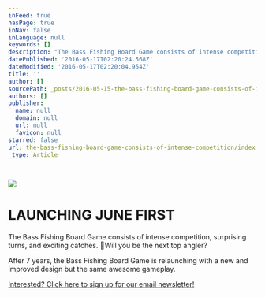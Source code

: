 ```yaml
---
inFeed: true
hasPage: true
inNav: false
inLanguage: null
keywords: []
description: "The Bass Fishing Board Game consists of intense competition, surprising turns, and exciting catches. \x03Will you be the next top angler?"
datePublished: '2016-05-17T02:20:24.568Z'
dateModified: '2016-05-17T02:20:04.954Z'
title: ''
author: []
sourcePath: _posts/2016-05-15-the-bass-fishing-board-game-consists-of-intense-competition.md
authors: []
publisher:
  name: null
  domain: null
  url: null
  favicon: null
starred: false
url: the-bass-fishing-board-game-consists-of-intense-competition/index.html
_type: Article

---
```

![](https://the-grid-user-content.s3-us-west-2.amazonaws.com/8ec076a8-07b9-49c6-8dfe-c3cda4a8f4b2.jpg)

# LAUNCHING JUNE FIRST

The Bass Fishing Board Game consists of intense competition, surprising turns, and exciting catches. Will you be the next top angler?

After 7 years, the Bass Fishing Board Game is relaunching with a new and improved design but the same awesome gameplay. 

[Interested? Click here to sign up for our email newsletter!][0]

[0]: http://eepurl.com/b1XUBn